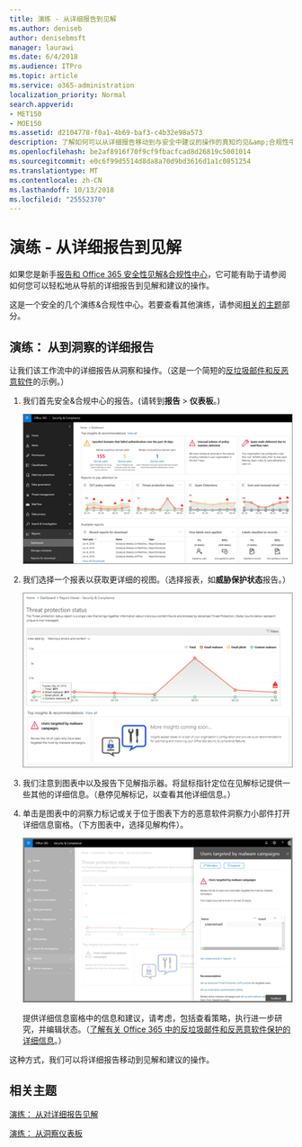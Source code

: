 ```yaml
---
title: 演练 - 从详细报告到见解
ms.author: deniseb
author: denisebmsft
manager: laurawi
ms.date: 6/4/2018
ms.audience: ITPro
ms.topic: article
ms.service: o365-administration
localization_priority: Normal
search.appverid:
- MET150
- MOE150
ms.assetid: d2104778-f0a1-4b69-baf3-c4b32e98a573
description: 了解如何可以从详细报告移动到与安全中建议的操作的真知灼见&amp;合规性中心。
ms.openlocfilehash: be2af8916f70f9cf9fbacfcad8d26819c5001014
ms.sourcegitcommit: e0c6f99d5514d8da8a70d9bd3616d1a1c0851254
ms.translationtype: MT
ms.contentlocale: zh-CN
ms.lasthandoff: 10/13/2018
ms.locfileid: "25552370"
---
```

# <a name="walkthrough---from-a-detailed-report-to-an-insight"></a>演练 - 从详细报告到见解

如果您是新手[报告和 Office 365 安全性见解&amp;合规性中心](reports-and-insights-in-security-and-compliance.md)，它可能有助于请参阅如何您可以轻松地从导航的详细报告到见解和建议的操作。 
  
这是一个安全的几个演练&amp;合规性中心。若要查看其他演练，请参阅[相关的主题](#related-topics)部分。 
  
## <a name="walkthrough-from-a-detailed-report-to-an-insight"></a>演练： 从到洞察的详细报告

让我们该工作流中的详细报告从洞察和操作。（这是一个简短的[反垃圾邮件和反恶意软件](anti-spam-and-anti-malware-protection.md)的示例。） 
  
1. 我们首先安全&amp;合规中心的报告。(请转到**报告** \> **仪表板**。)
    
    ![安全中&amp;合规性中心中，转到报告\>仪表板](media/68f3bb7c-b4f7-4cca-904b-478643a93c94.png)
  
2. 我们选择一个报表以获取更详细的视图。（选择报表，如**威胁保护状态**报告。） 
    
    ![显示见解威胁保护状态报告](media/f47d7dbd-816a-47ba-b8db-53919fbed192.png)
  
3. 我们注意到图表中以及报告下见解指示器。将鼠标指针定位在见解标记提供一些其他的详细信息。（悬停见解标记，以查看其他详细信息。）
    
4. 单击是图表中的洞察力标记或关于位于图表下方的恶意软件洞察力小部件打开详细信息窗格。（下方图表中，选择见解构件）。
    
    ![深入了解关于恶意软件的详细信息](media/2c8bccc5-ca4e-4bb9-ad4c-55fcee0535b7.png)
  
    提供详细信息窗格中的信息和建议，请考虑，包括查看策略，执行进一步研究，并编辑状态。（[了解有关 Office 365 中的反垃圾邮件和反恶意软件保护的详细信息](anti-spam-and-anti-malware-protection.md)。）
    
这种方式，我们可以将详细报告移动到见解和建议的操作。 
  
## <a name="related-topics"></a>相关主题

[演练： 从对详细报告见解](from-an-insight-to-a-detailed-report.md)
  
[演练： 从洞察仪表板](from-a-dashboard-to-an-insight.md)
  

